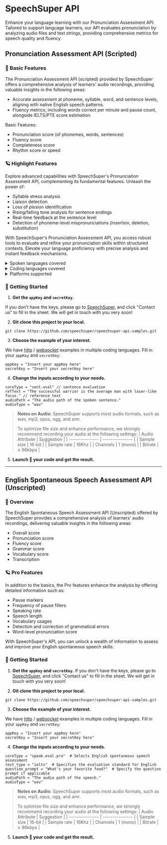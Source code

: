 # SpeechSuper API

Enhance your language learning with our Pronunciation Assessment API. Tailored to support language learners, our API evaluates pronunciation by analyzing audio files and text strings, providing comprehensive metrics for speech quality and fluency. 

## Pronunciation Assessment API (Scripted)

### 🌟 Basic Features
The Pronunciation Assessment API (scripted) provided by SpeechSuper offers a comprehensive analysis of learners' audio recordings, providing valuable insights in the following areas:

- Accurate assessment at phoneme, syllable, word, and sentence levels, aligning with native English speech patterns.
- Fluency metrics, including words correct per minute and pause count, alongside IELTS/PTE score estimation.

Basic Features:
- Pronunciation score (of phonemes, words, sentences)
- Fluency score
- Completeness score
- Rhythm score or speed

### 🪐 Highlight Features

Explore advanced capabilities with SpeechSuper's Pronunciation Assessment API, complementing its fundamental features. Unleash the power of:

- Syllable stress analysis
- Liaison detection
- Loss of plosion identification
- Rising/falling tone analysis for sentence endings
- Real-time feedback at the sentence level
- Detection of phoneme-level mispronunciations (insertion, deletion, substitution)

With SpeechSuper's Pronunciation Assessment API, you access robust tools to evaluate and refine your pronunciation skills within structured contexts. Elevate your language proficiency with precise analysis and instant feedback mechanisms.
  
<details>
<summary>Spoken languages covered</summary>
  
* English
* Chinese
* German
* French
* Russian
* Korean
* Japanese
* Spanish
* more to come
</details>

<details>
<summary>Coding languages covered</summary>
  
* Java
* C/C++
* Swift
* golang
* php
* C#
* Unity
* Javascript
* Objective-C
* Python
* Node
* Rust
* etc
</details>

<details>
<summary>Platforms supported</summary>
  
* iOS
* Android
* Web
* Windows
* MacOS
* Linux
* etc
</details>


### 🚀 Getting Started

1. **Get the `appKey` and `secretKey`.**

If you don't have the keys, please go to [SpeechSuper](https://www.speechsuper.com/), and click "Contact us" to fill in the sheet. We will get in touch with you very soon!

2. **Git clone this project to your local.**

```
git clone https://github.com/speechsuper/speechsuper-api-samples.git
```

3. **Choose the example of your interest.**

We have [http](https://github.com/speechsuper/speechsuper-api-samples/tree/main/http_samples) / [websocket](https://github.com/speechsuper/speechsuper-api-samples/tree/main/websocket_samples) examples in multiple coding languages. Fill in your `appKey` and `secretKey`: 
``` 
appKey = "Insert your appKey here"
secretKey = "Insert your secretKey here"
```

4. **Change the inputs according to your needs.**
```
coreType = "sent.eval" // sentence evaluation
refText = "The successful warrior is the average man with laser-like focus." // reference text
audioPath = "The audio path of the spoken sentence." 
audioType = "wav"
```

> **Notes on Audio:** SpeechSuper supports most audio formats, such as wav, mp3, opus, ogg, and amr.
> 
> To optimize file size and enhance performance, we strongly recommend recording your audio at the following settings:
> | Audio Attribute | Suggestion      |
> | --------------- | --------------- |
> | Sample size     | 16-bit          |
> | Sample rate     | 16Khz           |
> | Channels        | 1 (mono)        |
> | Bitrate         | ≥ 96kbps        |


5. **Launch 🚀 your code and get the result.**

---


## English Spontaneous Speech Assessment API (Unscripted)

### 🌟 Overview
The English Spontaneous Speech Assessment API (Unscripted) offered by SpeechSuper provides a comprehensive analysis of learners' audio recordings, delivering valuable insights in the following areas:

- Overall score
- Pronunciation score
- Fluency score
- Grammar score
- Vocabulary score
- Transcription

### 🪐 Pro Features
In addition to the basics, the Pro features enhance the analysis by offering detailed information such as:

- Pause markers
- Frequency of pause fillers
- Speaking rate
- Speech length
- Vocabulary usages
- Detection and correction of grammatical errors
- Word-level pronunciation score

With SpeechSuper's API, you can unlock a wealth of information to assess and improve your English spontaneous speech skills.


### 🚀 Getting Started

1. **Get the `appKey` and `secretKey`.**
If you don't have the keys, please go to [SpeechSuper](https://www.speechsuper.com/), and click "Contact us" to fill in the sheet. We will get in touch with you very soon!


2. **Git clone this project to your local.**
```
git clone https://github.com/speechsuper/speechsuper-api-samples.git
```

3. **Choose the example of your interest.**

We have [http](https://github.com/speechsuper/speechsuper-api-samples/tree/main/http_samples) / [websocket](https://github.com/speechsuper/speechsuper-api-samples/tree/main/websocket_samples) examples in multiple coding languages. Fill in your `appKey` and `secretKey`: 

``` 
appKey = "Insert your appKey here"
secretKey = "Insert your secretKey here"
```

4. **Change the inputs according to your needs.**

```
coreType = "speak.eval.pro"  # Selects English spontaneous speech assessment
test_type = "ielts"  # Specifies the evaluation standard for English
question_prompt = "What's your favorite food?"  # Specify the question prompt if applicable
audioPath = "The audio path of the speech."
audioType = "wav"

```
> **Notes on Audio:** SpeechSuper supports most audio formats, such as wav, mp3, opus, ogg, and amr.
> 
> To optimize file size and enhance performance, we strongly recommend recording your audio at the following settings:
> | Audio Attribute | Suggestion      |
> | --------------- | --------------- |
> | Sample size     | 16-bit          |
> | Sample rate     | 16Khz           |
> | Channels        | 1 (mono)        |
> | Bitrate         | ≥ 96kbps        |

5. **Launch 🚀 your code and get the result.**



